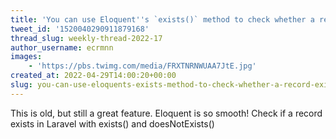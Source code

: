 ```yaml
---
title: 'You can use Eloquent''s `exists()` method to check whether a record exists'
tweet_id: '1520040290911879168'
thread_slug: weekly-thread-2022-17
author_username: ecrmnn
images:
    - 'https://pbs.twimg.com/media/FRXTNRNWUAA7JtE.jpg'
created_at: 2022-04-29T14:00:20+00:00
slug: you-can-use-eloquents-exists-method-to-check-whether-a-record-exists
---
```

This is old, but still a great feature. Eloquent is so smooth! Check if a record exists in Laravel with exists() and doesNotExists()